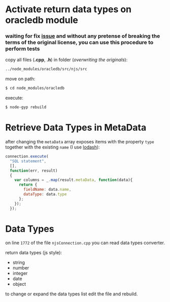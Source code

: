 # Activate return data types on oracledb module

### waiting for fix [issue](https://github.com/oracle/node-oracledb/issues/358) and without any pretense of breaking the terms of the original license, you can use this procedure to perform tests ###

copy all files (**.cpp**, **.h**) in folder (*overwriting the originals*):
```sh
../node_modules/oracledb/src/njs/src
```

move on path:
```sh
$ cd node_modules/oracledb
```

execute:
```sh
$ node-gyp rebuild
```

# Retrieve Data Types in MetaData #

after changing the `metaData` array exposes items with the property `type` together with the existing `name` (I use [lodash](https://lodash.com/docs)):
```javascript
connection.execute(
  "SQL statement",
  [],
  function(err, result)
  {
    var columns = _.map(result.metaData, function(data){
      return {
        fieldName: data.name,
        dataType: data.type
      };
    });
  });
```

# Data Types #
on line `1772` of the file `njsConnection.cpp` you can read data types converter.

return data types (js style):
- string
- number
- integer
- date
- object


to change or expand the data types list edit the file and rebuild.
